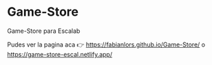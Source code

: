 # Game-Store
Game-Store para Escalab

Pudes ver la pagina aca 👉 https://fabianlors.github.io/Game-Store/ o https://game-store-escal.netlify.app/
